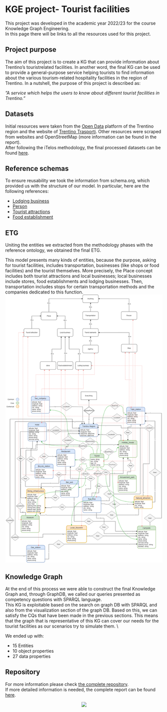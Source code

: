 # KGE project- Tourist facilities
This project was developed in the academic year 2022/23 for the course Knowledge Graph Engineering.\
In this page there will be links to all the resources used for this project.

## Project purpose
The aim of this project is to create a KG that can provide information about Trentino’s touristrelated facilities. In another word, the final KG can be used to provide a general-purpose service helping tourists to find information about the various tourism-related hospitality facilities in the region of Trentino. In a nutshell, the purpose of this project is described as:

_”A service which helps the users to know about different tourist facilities in Trentino.”_

## Datasets
Initial resources were taken from the [Open Data](https://dati.trentino.it/) platform of the Trentino region and the website of [Trentino Trasporti](https://www.trentinotrasporti.it/open-data). Other resources were scraped from websites and OpenStreetMap (more information can be found in the report).\
After following the iTelos methodology, the final processed datasets can be found [here](https://github.com/rorosonoio/KGE---Trentino-tourist-facilities/tree/main/Datasets/Data%20Integration).


## Reference schemas
To ensure reusability we took the information from schema.org, which provided us with the structure of our model. In particular, here are the following references:
- [Lodging business](https://schema.org/LodgingBusiness) 
- [Person](https://schema.org/Person) 
- [Tourist attractions](https://schema.org/TouristAttraction) 
- [Food establishment](https://schema.org/FoodEstablishment) 


## ETG
Uniting the entities we extracted from the methodology phases with the reference ontology, we obtained the final ETG.

This model presents many kinds of entities, because the purpose, asking for tourist facilities, includes transportation, businesses (like shops or food facilities) and the tourist themselves.
More precisely, the Place concept includes both tourist attractions and local businesses; local businesses include stores, food establishments and lodging businesses.
Then, transportation includes stops for certain transportation methods and the companies dedicated to this function.
![ETG](https://github.com/rorosonoio/KGE---Trentino-tourist-facilities/blob/main/Teleologies/Formal%20Modeling/teleont_entity.png?raw=true)

## Knowledge Graph
At the end of this process we were able to construct the final Knowledge Graph and, through GraphDB, we called our queries presented as competency questions with SPARQL language. \
This KG is exploitable based on the search on graph DB with SPARQL and also from the visualization section of the graph DB. Based on this, we can satisfy the CQs that have been made in the previous sections. This means that the graph that is representative of this KG can cover our needs for the tourist facilities as our scenarios try to simulate them. \

We ended up with:
- 15 Entities  
- 10 object properties  
- 27 data properties

## Repository
For more information please check [the complete repository](https://github.com/rorosonoio/KGE---Trentino-tourist-facilities).\
If more detailed information is needed, the complete report can be found [here](https://github.com/rorosonoio/KGE---Trentino-tourist-facilities/blob/main/KGE_2022_tourist-facilities.pdf).

<p align="center">
<img src="http://knowdive.disi.unitn.it/wp-content/uploads/knowdive-new-logo.png" width="200">
</p>

